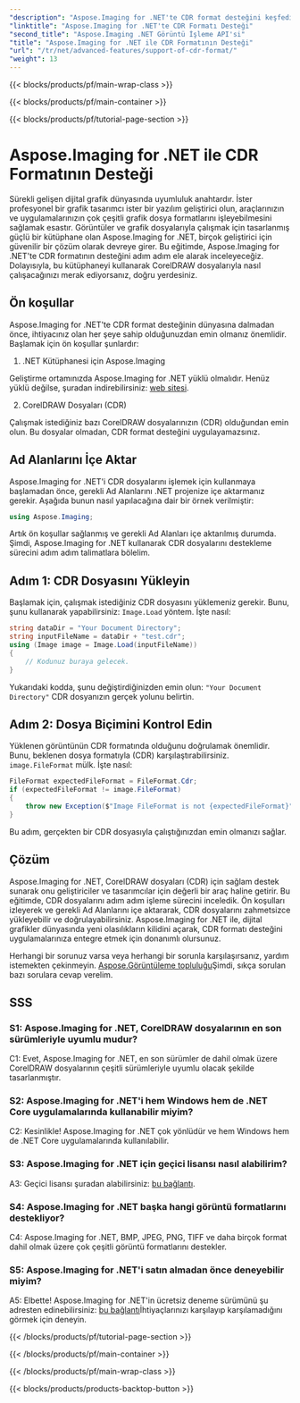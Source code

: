 ```yaml
---
"description": "Aspose.Imaging for .NET'te CDR format desteğini keşfedin. CorelDRAW dosyalarını yüklemek ve doğrulamak için adım adım kılavuz. Geliştiriciler ve tasarımcılar için mükemmel."
"linktitle": "Aspose.Imaging for .NET'te CDR Formatı Desteği"
"second_title": "Aspose.Imaging .NET Görüntü İşleme API'si"
"title": "Aspose.Imaging for .NET ile CDR Formatının Desteği"
"url": "/tr/net/advanced-features/support-of-cdr-format/"
"weight": 13
---
```


{{< blocks/products/pf/main-wrap-class >}}

{{< blocks/products/pf/main-container >}}

{{< blocks/products/pf/tutorial-page-section >}}

# Aspose.Imaging for .NET ile CDR Formatının Desteği

Sürekli gelişen dijital grafik dünyasında uyumluluk anahtardır. İster profesyonel bir grafik tasarımcı ister bir yazılım geliştirici olun, araçlarınızın ve uygulamalarınızın çok çeşitli grafik dosya formatlarını işleyebilmesini sağlamak esastır. Görüntüler ve grafik dosyalarıyla çalışmak için tasarlanmış güçlü bir kütüphane olan Aspose.Imaging for .NET, birçok geliştirici için güvenilir bir çözüm olarak devreye girer. Bu eğitimde, Aspose.Imaging for .NET'te CDR formatının desteğini adım adım ele alarak inceleyeceğiz. Dolayısıyla, bu kütüphaneyi kullanarak CorelDRAW dosyalarıyla nasıl çalışacağınızı merak ediyorsanız, doğru yerdesiniz.

## Ön koşullar

Aspose.Imaging for .NET'te CDR format desteğinin dünyasına dalmadan önce, ihtiyacınız olan her şeye sahip olduğunuzdan emin olmanız önemlidir. Başlamak için ön koşullar şunlardır:

1. .NET Kütüphanesi için Aspose.Imaging

Geliştirme ortamınızda Aspose.Imaging for .NET yüklü olmalıdır. Henüz yüklü değilse, şuradan indirebilirsiniz: [web sitesi](https://releases.aspose.com/imaging/net/).

2. CorelDRAW Dosyaları (CDR)

Çalışmak istediğiniz bazı CorelDRAW dosyalarınızın (CDR) olduğundan emin olun. Bu dosyalar olmadan, CDR format desteğini uygulayamazsınız.

## Ad Alanlarını İçe Aktar

Aspose.Imaging for .NET'i CDR dosyalarını işlemek için kullanmaya başlamadan önce, gerekli Ad Alanlarını .NET projenize içe aktarmanız gerekir. Aşağıda bunun nasıl yapılacağına dair bir örnek verilmiştir:

```csharp
using Aspose.Imaging;
```

Artık ön koşullar sağlanmış ve gerekli Ad Alanları içe aktarılmış durumda. Şimdi, Aspose.Imaging for .NET kullanarak CDR dosyalarını destekleme sürecini adım adım talimatlara bölelim.

## Adım 1: CDR Dosyasını Yükleyin

Başlamak için, çalışmak istediğiniz CDR dosyasını yüklemeniz gerekir. Bunu, şunu kullanarak yapabilirsiniz: `Image.Load` yöntem. İşte nasıl:

```csharp
string dataDir = "Your Document Directory";
string inputFileName = dataDir + "test.cdr";
using (Image image = Image.Load(inputFileName))
{
    // Kodunuz buraya gelecek.
}
```

Yukarıdaki kodda, şunu değiştirdiğinizden emin olun: `"Your Document Directory"` CDR dosyanızın gerçek yolunu belirtin.

## Adım 2: Dosya Biçimini Kontrol Edin

Yüklenen görüntünün CDR formatında olduğunu doğrulamak önemlidir. Bunu, beklenen dosya formatıyla (CDR) karşılaştırabilirsiniz. `image.FileFormat` mülk. İşte nasıl:

```csharp
FileFormat expectedFileFormat = FileFormat.Cdr;
if (expectedFileFormat != image.FileFormat)
{
    throw new Exception($"Image FileFormat is not {expectedFileFormat}");
}
```

Bu adım, gerçekten bir CDR dosyasıyla çalıştığınızdan emin olmanızı sağlar.

## Çözüm

Aspose.Imaging for .NET, CorelDRAW dosyaları (CDR) için sağlam destek sunarak onu geliştiriciler ve tasarımcılar için değerli bir araç haline getirir. Bu eğitimde, CDR dosyalarını adım adım işleme sürecini inceledik. Ön koşulları izleyerek ve gerekli Ad Alanlarını içe aktararak, CDR dosyalarını zahmetsizce yükleyebilir ve doğrulayabilirsiniz. Aspose.Imaging for .NET ile, dijital grafikler dünyasında yeni olasılıkların kilidini açarak, CDR formatı desteğini uygulamalarınıza entegre etmek için donanımlı olursunuz.

Herhangi bir sorunuz varsa veya herhangi bir sorunla karşılaşırsanız, yardım istemekten çekinmeyin. [Aspose.Görüntüleme topluluğu](https://forum.aspose.com/)Şimdi, sıkça sorulan bazı sorulara cevap verelim.

## SSS

### S1: Aspose.Imaging for .NET, CorelDRAW dosyalarının en son sürümleriyle uyumlu mudur?

C1: Evet, Aspose.Imaging for .NET, en son sürümler de dahil olmak üzere CorelDRAW dosyalarının çeşitli sürümleriyle uyumlu olacak şekilde tasarlanmıştır.

### S2: Aspose.Imaging for .NET'i hem Windows hem de .NET Core uygulamalarında kullanabilir miyim?

C2: Kesinlikle! Aspose.Imaging for .NET çok yönlüdür ve hem Windows hem de .NET Core uygulamalarında kullanılabilir.

### S3: Aspose.Imaging for .NET için geçici lisansı nasıl alabilirim?

A3: Geçici lisansı şuradan alabilirsiniz: [bu bağlantı](https://purchase.aspose.com/temporary-license/).

### S4: Aspose.Imaging for .NET başka hangi görüntü formatlarını destekliyor?

C4: Aspose.Imaging for .NET, BMP, JPEG, PNG, TIFF ve daha birçok format dahil olmak üzere çok çeşitli görüntü formatlarını destekler.

### S5: Aspose.Imaging for .NET'i satın almadan önce deneyebilir miyim?

A5: Elbette! Aspose.Imaging for .NET'in ücretsiz deneme sürümünü şu adresten edinebilirsiniz: [bu bağlantı](https://releases.aspose.com/)İhtiyaçlarınızı karşılayıp karşılamadığını görmek için deneyin.

{{< /blocks/products/pf/tutorial-page-section >}}

{{< /blocks/products/pf/main-container >}}

{{< /blocks/products/pf/main-wrap-class >}}

{{< blocks/products/products-backtop-button >}}